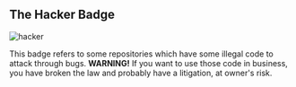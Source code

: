## The Hacker Badge

![hacker](https://aleen42.github.io/badges/src/hacker.svg)

This badge refers to some repositories which have some illegal code to attack through bugs. **WARNING!** If you want to use those code in business, you have broken the law and probably have a litigation, at owner's risk.